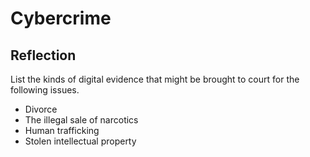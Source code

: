 # Cybercrime

## Reflection

List the kinds of digital evidence that might be brought to court for the following issues.

* Divorce
* The illegal sale of narcotics
* Human trafficking
* Stolen intellectual property
